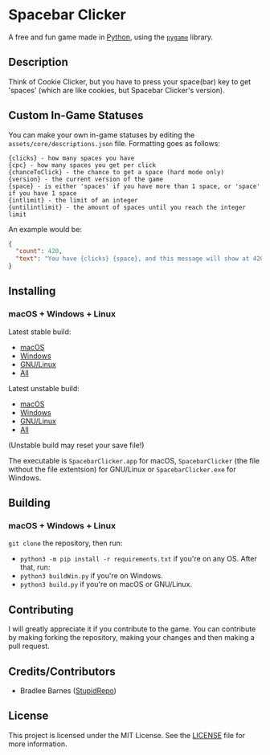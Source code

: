 # Spacebar Clicker
A free and fun game made in [Python][py], using the [`pygame`][pg] library.
## Description
Think of Cookie Clicker, but you have to press your space(bar) key to get 'spaces' (which are like cookies, but Spacebar Clicker's version).
## Custom In-Game Statuses
You can make your own in-game statuses by editing the `assets/core/descriptions.json` file.
Formatting goes as follows:
```
{clicks} - how many spaces you have
{cpc} - how many spaces you get per click
{chanceToClick} - the chance to get a space (hard mode only)
{version} - the current version of the game
{space} - is either 'spaces' if you have more than 1 space, or 'space' if you have 1 space
{intlimit} - the limit of an integer
{untilintlimit} - the amount of spaces until you reach the integer limit
```
An example would be:
```json
{
  "count": 420,
  "text": "You have {clicks} {space}, and this message will show at 420+ spaces!"
}
```
## Installing
### macOS + Windows + Linux
Latest stable build:
- [macOS][macs]
- [Windows][wins]
- [GNU/Linux][lins]
- [All][alls]

Latest unstable build:
- [macOS][macu]
- [Windows][winu]
- [GNU/Linux][linu]
- [All][allu]

(Unstable build may reset your save file!)

The executable is `SpacebarClicker.app` for macOS, `SpacebarClicker` (the file without the file extentsion) for GNU/Linux or `SpacebarClicker.exe` for Windows.
## Building
### macOS + Windows + Linux
`git clone` the repository, then run:
- `python3 -m pip install -r requirements.txt` if you're on any OS.
After that, run:
- `python3 buildWin.py` if you're on Windows.
- `python3 build.py` if you're on macOS or GNU/Linux.
## Contributing
I will greatly appreciate it if you contribute to the game.
You can contribute by making forking the repository, making your changes and then making a pull request.
## Credits/Contributors
- Bradlee Barnes ([StupidRepo][bb-sr])
## License
This project is licensed under the MIT License. See the [LICENSE](LICENSE.md) file for more information.

[py]: https://www.python.org/
[pg]: https://www.pygame.org/

[macu]: https://nightly.link/StupidRepo/SpacebarClicker/workflows/main/main/macOS.zip
[macs]: https://github.com/StupidRepo/SpacebarClicker/releases/latest/download/macOS.zip

[winu]: https://nightly.link/StupidRepo/SpacebarClicker/workflows/main/main/Windows.zip
[wins]: https://github.com/StupidRepo/SpacebarClicker/releases/latest/download/Windows.zip

[linu]: https://nightly.link/StupidRepo/SpacebarClicker/workflows/main/main/Linux.zip
[lins]: https://github.com/StupidRepo/SpacebarClicker/releases/latest/download/Linux.zip

[allu]: https://nightly.link/StupidRepo/SpacebarClicker/workflows/main/main
[alls]: https://github.com/StupidRepo/SpacebarClicker/releases/latest

[bb-sr]: https://github.com/StupidRepo/